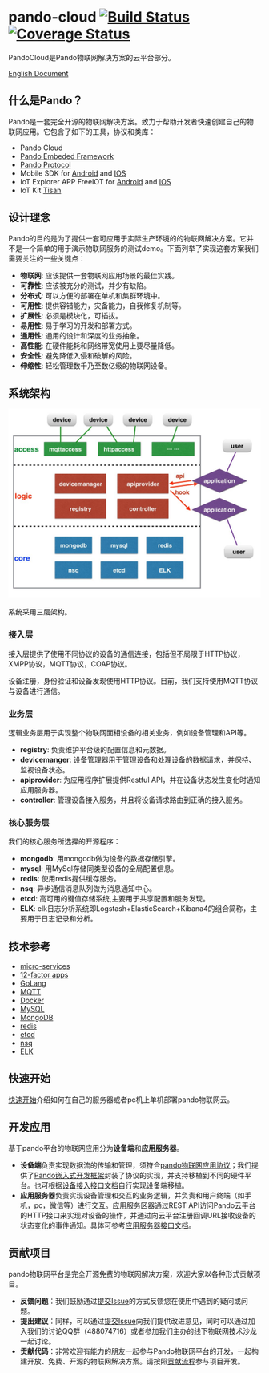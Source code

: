 # pando-cloud  [![Build Status](https://travis-ci.org/PandoCloud/pando-cloud.svg)](https://travis-ci.org/PandoCloud/pando-cloud)  [![Coverage Status](https://coveralls.io/repos/PandoCloud/pando-cloud/badge.svg?branch=master&service=github)](https://coveralls.io/github/PandoCloud/pando-cloud?branch=master) 

PandoCloud是Pando物联网解决方案的云平台部分。

[English Document](docs/en/README.md)

## 什么是Pando？

Pando是一套完全开源的物联网解决方案。致力于帮助开发者快速创建自己的物联网应用。它包含了如下的工具，协议和类库：

* Pando Cloud
* [Pando Embeded Framework](https://github.com/PandoCloud/pando-embeded-framework)
* [Pando Protocol](https://github.com/PandoCloud/pando-protocol)
* Mobile SDK for [Android](https://github.com/PandoCloud/pando-android-sdk) and [IOS](https://github.com/PandoCloud/pando-ios-sdk)
* IoT Explorer APP FreeIOT for [Android](https://github.com/PandoCloud/freeiot-android) and [IOS](https://github.com/PandoCloud/freeiot-ios)
* IoT Kit [Tisan](https://github.com/tisan-kit)

## 设计理念

Pando的目的是为了提供一套可应用于实际生产环境的的物联网解决方案。它并不是一个简单的用于演示物联网服务的测试demo。下面列举了实现这套方案我们需要关注的一些关键点：

* **物联网**: 应该提供一套物联网应用场景的最佳实践。
* **可靠性**: 应该被充分的测试，并少有缺陷。
* **分布式**: 可以方便的部署在单机和集群环境中。
* **可用性**: 提供容错能力，灾备能力，自我修复机制等。
* **扩展性**: 必须是模块化，可插拔。
* **易用性**: 易于学习的开发和部署方式。
* **通用性**: 通用的设计和深度的业务抽象。
* **高性能**: 在硬件能耗和网络带宽使用上要尽量降低。
* **安全性**: 避免降低入侵和破解的风险。
* **伸缩性**: 轻松管理数千乃至数亿级的物联网设备。

## 系统架构

![architecture](docs/img/architecture.jpeg)

系统采用三层架构。

### 接入层
接入层提供了使用不同协议的设备的通信连接，包括但不局限于HTTP协议，XMPP协议，MQTT协议，COAP协议。 

设备注册，身份验证和设备发现使用HTTP协议。目前，我们支持使用MQTT协议与设备进行通信。

### 业务层
逻辑业务层用于实现整个物联网面相设备的相关业务，例如设备管理和API等。

* **registry**: 负责维护平台级的配置信息和元数据。
* **devicemanger**: 设备管理器用于管理设备和处理设备的数据请求，并保持、监视设备状态。
* **apiprovider**: 为应用程序扩展提供Restful API，并在设备状态发生变化时通知应用服务器。
* **controller**: 管理设备接入服务，并且将设备请求路由到正确的接入服务。

### 核心服务层 

我们的核心服务所选择的开源程序：

* **mongodb**: 用mongodb做为设备的数据存储引擎。
* **mysql**: 用MySql存储同类型设备的全局配置信息。
* **redis**: 使用redis提供缓存服务。
* **nsq**: 异步通信消息队列做为消息通知中心。
* **etcd**: 高可用的键值存储系统,主要用于共享配置和服务发现。
* **ELK**: elk日志分析系统即Logstash+ElasticSearch+Kibana4的组合简称，主要用于日志记录和分析。

## 技术参考

* [micro-services](http://martinfowler.com/articles/microservices.html)
* [12-factor apps](http://12factor.net/)
* [GoLang](http://golang.org)
* [MQTT](http://mqtt.org/)
* [Docker](http://www.docker.com/)
* [MySQL](http://www.mysql.com/)
* [MongoDB](https://www.mongodb.org/)
* [redis](http://redis.io/)
* [etcd](https://github.com/coreos/etcd)
* [nsq](http://nsq.io/)
* [ELK](https://www.elastic.co/products)

## 快速开始

[快速开始](docs/zh-cn/quick-start/README.md)介绍如何在自己的服务器或者pc机上单机部署pando物联网云。

## 开发应用
基于pando平台的物联网应用分为**设备端**和**应用服务器**。

* **设备端**负责实现数据流的传输和管理，须符合[pando物联网应用协议](https://github.com/PandoCloud/pando-protocol)；我们提供了[Pando嵌入式开发框架](https://github.com/PandoCloud/pando-embeded-framework)封装了协议的实现，并支持移植到不同的硬件平台。也可根据[设备接入接口文档](./docs/zh-cn/api-doc/device.md)自行实现设备端移植。
* **应用服务器**负责实现设备管理和交互的业务逻辑，并负责和用户终端（如手机，pc，微信等）进行交互。应用服务区器通过REST API访问Pando云平台的HTTP接口来实现对设备的操作，并通过向云平台注册回调URL接收设备的状态变化的事件通知。具体可参考[应用服务器接口文档](./docs/zh-cn/api-doc/application.md)。

## 贡献项目
pando物联网平台是完全开源免费的物联网解决方案，欢迎大家以各种形式贡献项目。

* **反馈问题**：我们鼓励通过[提交Issue](https://github.com/PandoCloud/pando-cloud/issues/new)的方式反馈您在使用中遇到的疑问或问题。
* **提出建议**：同样，可以通过[提交Issue](https://github.com/PandoCloud/pando-cloud/issues/new)向我们提供改进意见，同时可以通过加入我们的讨论QQ群（488074716）或者参加我们主办的线下物联网技术沙龙一起讨论。
* **贡献代码**：非常欢迎有能力的朋友一起参与Pando物联网平台的开发，一起构建开放、免费、开源的物联网解决方案。请按照[贡献流程](./docs/zh-cn/contribution/work-flow.md)参与项目开发。